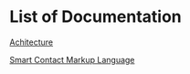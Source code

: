 # List of Documentation

[Achitecture](architecture/architecture.md)

[Smart Contact Markup Language](architecture/scml.md)

